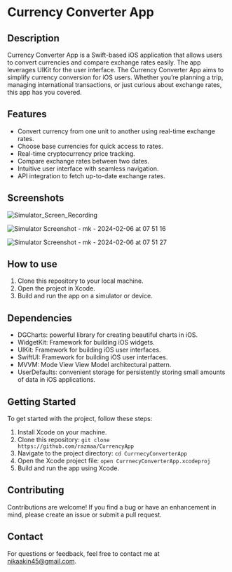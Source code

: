 # Currency Converter App



## Description

Currency Converter App is a Swift-based iOS application that allows users to convert currencies and compare exchange rates easily. The app leverages UIKit for the user interface. The Currency Converter App aims to simplify currency conversion for iOS users. Whether you’re planning a trip, managing international transactions, or just curious about exchange rates, this app has you covered.

## Features
- Convert currency from one unit to another using real-time exchange rates.
- Choose base currencies for quick access to rates.
- Real-time cryptocurrency price tracking.
- Compare exchange rates between two dates.
- Intuitive user interface with seamless navigation.
- API integration to fetch up-to-date exchange rates.

## Screenshots


![Simulator_Screen_Recording](https://github.com/razmaa/CurrencyApp/assets/145837511/52204de6-9446-46f1-a3c1-d3f0ab2ba605)

![Simulator Screenshot - mk - 2024-02-06 at 07 51 16](https://github.com/razmaa/CurrencyApp/assets/145837511/4fe5c082-16b9-4cfc-92c1-968b7e11d58b)

![Simulator Screenshot - mk - 2024-02-06 at 07 51 27](https://github.com/razmaa/CurrencyApp/assets/145837511/36dce536-c1b8-4ae5-a777-326b5986d57d)

## How to use
1. Clone this repository to your local machine.
2. Open the project in Xcode.
3. Build and run the app on a simulator or device.

## Dependencies

- DGCharts: powerful library for creating beautiful charts in iOS.
- WidgetKit: Framework for building iOS widgets.
- UIKit: Framework for building iOS user interfaces.
- SwiftUI: Framework for building iOS user interfaces.
- MVVM: Mode View View Model architectural pattern.
- UserDefaults: convenient storage for persistently storing small amounts of data in iOS applications.

## Getting Started

To get started with the project, follow these steps:

1. Install Xcode on your machine.
2. Clone this repository: `git clone https://github.com/razmaa/CurrencyApp`
3. Navigate to the project directory: `cd CurrnecyConverterApp`
4. Open the Xcode project file: `open CurrnecyConverterApp.xcodeproj`
5. Build and run the app using Xcode.

## Contributing

Contributions are welcome! If you find a bug or have an enhancement in mind, please create an issue or submit a pull request.

## Contact

For questions or feedback, feel free to contact me at [nikaakin45@gmail.com](mailto:nikaakin45@gmail.com).

